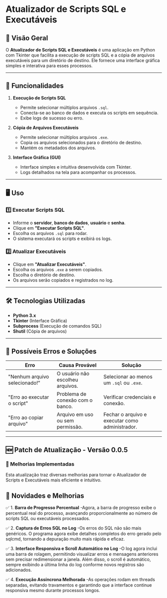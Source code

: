 # Atualizador de Scripts SQL e Executáveis

## 📌 Visão Geral
O **Atualizador de Scripts SQL e Executáveis** é uma aplicação em Python com Tkinter que facilita a execução de scripts SQL e a cópia de arquivos executáveis para um diretório de destino. Ele fornece uma interface gráfica simples e interativa para esses processos.

---

## 🚀 Funcionalidades

1. **Execução de Scripts SQL**
   - Permite selecionar múltiplos arquivos `.sql`.
   - Conecta-se ao banco de dados e executa os scripts em sequência.
   - Exibe logs de sucesso ou erro.

2. **Cópia de Arquivos Executáveis**
   - Permite selecionar múltiplos arquivos `.exe`.
   - Copia os arquivos selecionados para o diretório de destino.
   - Mantém os metadados dos arquivos.

3. **Interface Gráfica (GUI)**
   - Interface simples e intuitiva desenvolvida com Tkinter.
   - Logs detalhados na tela para acompanhar os processos.

---

## 🖥️ Uso

### 1️⃣ **Executar Scripts SQL**
- Informe o **servidor**, **banco de dados**, **usuário** e **senha**.
- Clique em **"Executar Scripts SQL"**.
- Escolha os arquivos `.sql` para rodar.
- O sistema executará os scripts e exibirá os logs.

### 2️⃣ **Atualizar Executáveis**
- Clique em **"Atualizar Executáveis"**.
- Escolha os arquivos `.exe` a serem copiados.
- Escolha o diretório de destino.
- Os arquivos serão copiados e registrados no log.

---

## 🛠️ Tecnologias Utilizadas
- **Python 3.x**
- **Tkinter** (Interface Gráfica)
- **Subprocess** (Execução de comandos SQL)
- **Shutil** (Cópia de arquivos)

---

## 📌 Possíveis Erros e Soluções

| **Erro**                     | **Causa Provável**               | **Solução**                                                   |
|------------------------------|----------------------------------|--------------------------------------------------------------|
| "Nenhum arquivo selecionado!" | O usuário não escolheu arquivos. | Selecionar ao menos um `.sql` ou `.exe`.                     |
| "Erro ao executar o script"   | Problema de conexão com o banco. | Verificar credenciais e conexão.                             |
| "Erro ao copiar arquivo"      | Arquivo em uso ou sem permissão. | Fechar o arquivo e executar como administrador.              |

---

## 🆕 Patch de Atualização - Versão 0.0.5

### 🔄 Melhorias Implementadas

Esta atualização traz diversas melhorias para tornar o Atualizador de Scripts e Executáveis mais eficiente e intuitivo.

## 📌 Novidades e Melhorias

✅ 1. **Barra de Progresso Percentual** -Agora, a barra de progresso exibe o percentual real do processo, avançando proporcionalmente ao número de scripts SQL ou executáveis processados.

✅ 2. **Captura de Erros SQL no Log** -Os erros do SQL não são mais genéricos. O programa agora exibe detalhes completos do erro gerado pelo sqlcmd, tornando a depuração muito mais rápida e eficaz.

✅ 3. **Interface Responsiva e Scroll Automático no Log** -O log agora inclui uma barra de rolagem, permitindo visualizar erros e mensagens anteriores sem precisar redimensionar a janela. Além disso, o scroll é automático, sempre exibindo a última linha do log conforme novos registros são adicionados.

✅ 4. **Execução Assíncrona Melhorada** -As operações rodam em threads separadas, evitando travamentos e garantindo que a interface continue responsiva mesmo durante processos longos.
